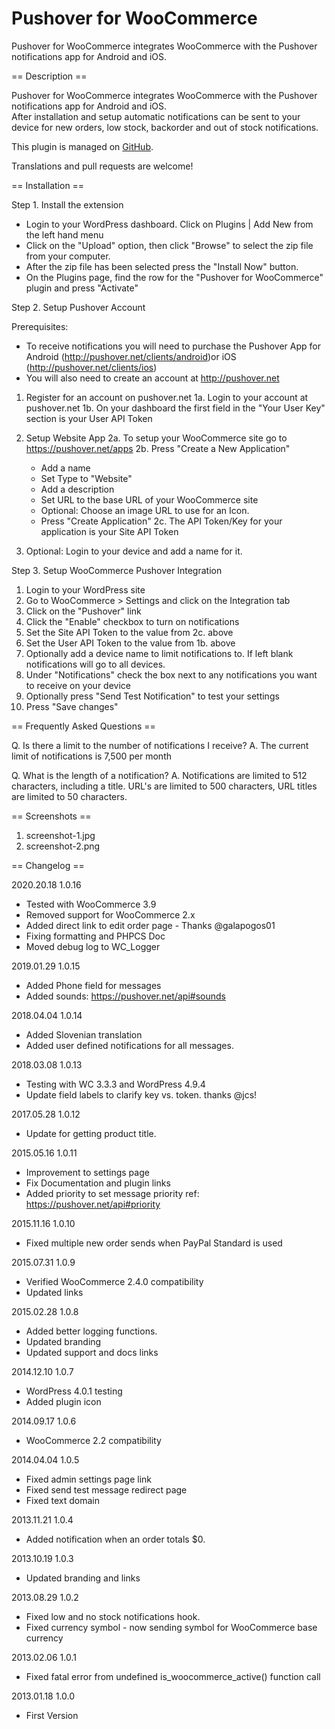 Pushover for WooCommerce
========================

Pushover for WooCommerce integrates WooCommerce with the Pushover notifications app for Android and iOS.  

== Description ==

Pushover for WooCommerce integrates WooCommerce with the Pushover notifications app for Android and iOS.  
After installation and setup automatic notifications can be sent to your device for new orders, low stock, backorder and out of stock notifications.

This plugin is managed on <a href="https://github.com/shopplugins/pushover-for-woocommerce">GitHub</a>.

Translations and pull requests are welcome!


== Installation ==

Step 1. Install the extension

 * Login to your WordPress dashboard. Click on Plugins | Add New from the left hand menu
 * Click on the "Upload" option, then click "Browse" to select the zip file from your computer.
 * After the zip file has been selected press the "Install Now" button.
 * On the Plugins page, find the row for the "Pushover for WooCommerce" plugin and press "Activate"

Step 2. Setup Pushover Account

Prerequisites:
 * To receive notifications you will need to purchase the Pushover App for Android (http://pushover.net/clients/android)or iOS (http://pushover.net/clients/ios)
 * You will also need to create an account at http://pushover.net
 
1. Register for an account on pushover.net
 1a.  Login to your account at pushover.net
 1b.  On your dashboard the first field in the "Your User Key" section is your User API Token

2. Setup Website App
 2a.  To setup your WooCommerce site go to https://pushover.net/apps
 2b.  Press "Create a New Application"
 	- Add a name
 	- Set Type to "Website"
 	- Add a description
 	- Set URL to the base URL of your WooCommerce site
 	- Optional: Choose an image URL to use for an Icon.
 	- Press "Create Application"
 2c.  The API Token/Key for your application is your Site API Token  

3. Optional:  Login to your device and add a name for it.

Step 3. Setup WooCommerce Pushover Integration

 1.  Login to your WordPress site
 2.  Go to WooCommerce > Settings and click on the Integration tab
 3.  Click on the "Pushover" link
 4.  Click the "Enable" checkbox to turn on notifications
 5.  Set the Site API Token to the value from 2c. above
 6.  Set the User API Token to the value from 1b. above
 7.  Optionally add a device name to limit notifications to.  If left blank notifications will go to all devices.
 8.  Under "Notifications" check the box next to any notifications you want to receive on your device
 9.  Optionally press "Send Test Notification" to test your settings
 10. Press "Save changes"

== Frequently Asked Questions ==


Q.  Is there a limit to the number of notifications I receive? 
A.  The current limit of notifications is 7,500 per month

Q.  What is the length of a notification?
A.  Notifications are limited to 512 characters, including a title.  URL's are limited to 500 characters, URL titles are limited to 50 characters.

== Screenshots ==

1. screenshot-1.jpg
2. screenshot-2.png

== Changelog ==

2020.20.18 1.0.16
* Tested with WooCommerce 3.9 
* Removed support for WooCommerce 2.x
* Added direct link to edit order page - Thanks @galapogos01
* Fixing formatting and PHPCS Doc
* Moved debug log to WC_Logger

2019.01.29 1.0.15
* Added Phone field for messages
* Added sounds: https://pushover.net/api#sounds

2018.04.04 1.0.14
* Added Slovenian translation
* Added user defined notifications for all messages.

2018.03.08  1.0.13
* Testing with WC 3.3.3 and WordPress 4.9.4
* Update field labels to clarify key vs. token. thanks @jcs!

2017.05.28  1.0.12
* Update for getting product title.

2015.05.16  1.0.11
* Improvement to settings page
* Fix Documentation and plugin links
* Added priority to set message priority ref: https://pushover.net/api#priority

2015.11.16  1.0.10
* Fixed multiple new order sends when PayPal Standard is used

2015.07.31  1.0.9
* Verified WooCommerce 2.4.0 compatibility
* Updated links

2015.02.28   1.0.8
* Added better logging functions.
* Updated branding
* Updated support and docs links

2014.12.10   1.0.7
* WordPress 4.0.1 testing
* Added plugin icon

2014.09.17   1.0.6
* WooCommerce 2.2 compatibility

2014.04.04   1.0.5
* Fixed admin settings page link
* Fixed send test message redirect page
* Fixed text domain

2013.11.21   1.0.4
* Added notification when an order totals $0.

2013.10.19   1.0.3
* Updated branding and links

2013.08.29   1.0.2
* Fixed low and no stock notifications hook.
* Fixed currency symbol - now sending symbol for WooCommerce base currency

2013.02.06   1.0.1
* Fixed fatal error from undefined is_woocommerce_active() function call

2013.01.18   1.0.0
* First Version